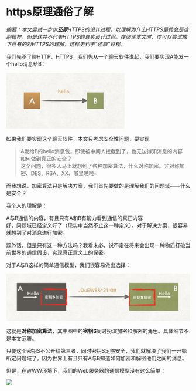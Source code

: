 # https原理通俗了解

_摘要：本文尝试一步步**还原**HTTPS的设计过程，以理解为什么HTTPS最终会是这副模样。但是这并不代表HTTPS的真实设计过程。在阅读本文时，你可以尝试放下已有的对HTTPS的理解，这样更利于“还原”过程。_

我们先不了聊HTTP，HTTPS，我们先从一个聊天软件说起，我们要实现A能发一个hello消息给B：

![](/static/image/20180115171257989)

如果我们要实现这个聊天软件，本文只考虑安全性问题，要实现

> A发给B的hello消息包，即使被中间人拦截到了，也无法得知消息的内容  
> 如何做到真正的安全？  
> 这个问题，很多人马上就想到了各种加密算法，什么对称加密、非对称加密、DES、RSA、XX、噼里啪啦~

而我想说，加密算法只是解决方案，我们首先要做的是理解我们的问题域——什么是安全？

我个人的理解是：

A与B通信的内容，有且只有A和B有能力看到通信的真正内容  
好，问题域已经定义好了（现实中当然不止这一种定义）。对于解决方案，很容易就想到了对消息进行加密。

题外话，但是只有这一种方法吗？我看未必，说不定在将来会出现一种物质打破当前世界的通信假设，实现真正意义上的保密。

对于A与B这样的简单通信模型，我们很容易做出选择：

![](/static/image/20180115171334134.png)


这就是**对称加密算法**，其中图中的**密钥S**同时扮演加密和解密的角色。具体细节不是本文范畴。

只要这个密钥S不公开给第三者，同时密钥S足够安全，我们就解决了我们一开始所定问题域了。因为世界上有且只有A与B知道如何加密和解密他们之间的消息。

但是，在WWW环境下，我们的Web服务器的通信模型没有这么简单：

![](https://img-blog.csdn.net/20180115173912753)

